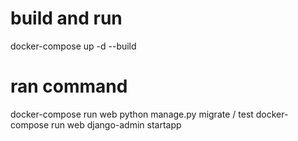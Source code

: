 # build and run
docker-compose up -d --build 
# ran command
docker-compose run web python manage.py migrate / test
docker-compose run web django-admin startapp <name>

